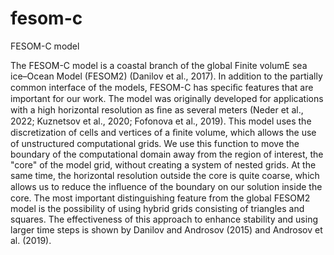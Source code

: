 # fesom-c
FESOM-C model

The FESOM-C model is a coastal branch of the global Finite volumE sea ice–Ocean Model (FESOM2) (Danilov et al., 2017). In addition to the partially common interface of the models, FESOM-C has speciﬁc features that are important for our work. The model was originally developed for applications with a high horizontal resolution as ﬁne as several meters (Neder et al., 2022; Kuznetsov et al., 2020; Fofonova et al., 2019). This model uses the discretization of cells and vertices of a ﬁnite volume, which allows the use of unstructured computational grids. We use this function to move the boundary of the computational domain away from the region of interest, the "core" of the model grid, without creating a system of nested grids. At the same time, the horizontal resolution outside the core is
quite coarse, which allows us to reduce the inﬂuence of the boundary on our solution inside the core. The most important distinguishing feature from the global FESOM2 model is the possibility of using hybrid grids consisting of triangles and  squares. The effectiveness of this approach to enhance stability and using larger time steps is shown by Danilov and Androsov (2015) and Androsov et al. (2019).
